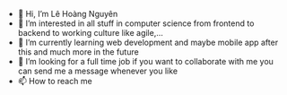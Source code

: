 - 👋 Hi, I’m Lê Hoàng Nguyên
- 👀 I’m interested in all stuff in computer science from frontend to backend to working culture like agile,...
- 🌱 I’m currently learning web development and maybe mobile app after this and much more in the future
- 💞️ I’m looking for a full time job if you want to collaborate with me you can send me a message whenever you like
- 📫 How to reach me

<!---
Jvldwin/Jvldwin is a ✨ special ✨ repository because its `README.md` (this file) appears on your GitHub profile.
You can click the Preview link to take a look at your changes.
--->
